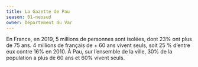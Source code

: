 ```yaml
---
title: La Gazette de Pau
season: 01-neosud
owner: Département du Var
---
```


En France, en 2019, 5 millions de personnes sont isolées, dont 23% ont plus de 75 ans. 4 millions de français de + 60 ans vivent seuls, soit 25 % d’entre eux contre 16% en 2010. À Pau, sur l’ensemble de la ville, 30% de la population a plus de 60 ans et 60% vivent seuls.
